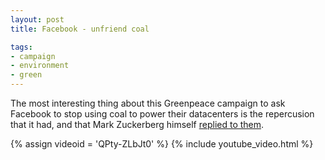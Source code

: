```yaml
---
layout: post
title: Facebook - unfriend coal

tags:
- campaign
- environment
- green
---
```

The most interesting thing about this Greenpeace campaign to ask Facebook to stop using coal to power their datacenters is the repercusion that it had, and that Mark Zuckerberg himself [replied to them](http://www.greenpeace.org/international/en/news/Blogs/climate/a-facebook-message-from-mark-zuckerberg/blog/26533).

{% assign videoid = 'QPty-ZLbJt0' %}
{% include youtube_video.html %}

